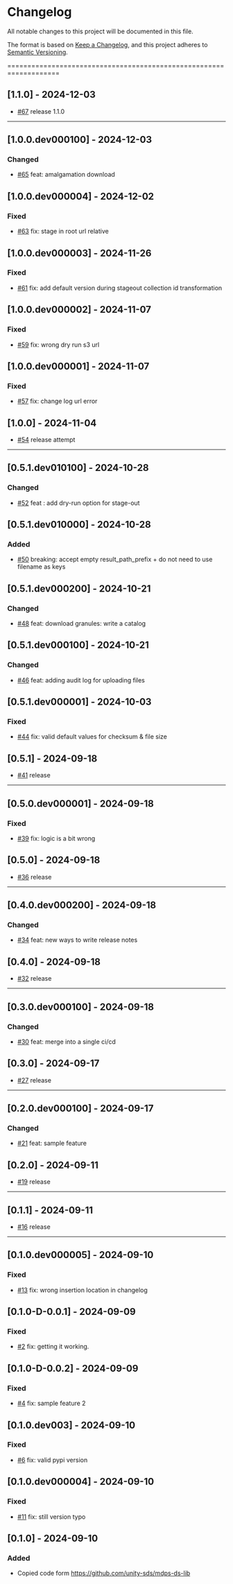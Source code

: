 # Changelog

All notable changes to this project will be documented in this file.

The format is based on [Keep a Changelog](https://keepachangelog.com/en/1.0.0/),
and this project adheres to [Semantic Versioning](https://semver.org/spec/v2.0.0.html).

===================================================================

## [1.1.0] - 2024-12-03

- [#67](https://github.com/unity-sds/mdps-ds-lib/pull/67) release 1.1.0

-----------------------------------------
## [1.0.0.dev000100] - 2024-12-03
### Changed
- [#65](https://github.com/unity-sds/mdps-ds-lib/pull/65) feat: amalgamation download

## [1.0.0.dev000004] - 2024-12-02
### Fixed
- [#63](https://github.com/unity-sds/mdps-ds-lib/pull/63) fix: stage in root url relative

## [1.0.0.dev000003] - 2024-11-26
### Fixed
- [#61](https://github.com/unity-sds/mdps-ds-lib/pull/61) fix: add default version during stageout collection id transformation

## [1.0.0.dev000002] - 2024-11-07
### Fixed
- [#59](https://github.com/unity-sds/mdps-ds-lib/pull/59) fix: wrong dry run s3 url

## [1.0.0.dev000001] - 2024-11-07
### Fixed
- [#57](https://github.com/unity-sds/mdps-ds-lib/pull/57) fix: change log url error

## [1.0.0] - 2024-11-04

- [#54](https://github.com/unity-sds/mdps-ds-lib/pull/54) release attempt

-----------------------------------------
## [0.5.1.dev010100] - 2024-10-28
### Changed
- [#52](https://github.com/unity-sds/mdps-ds-lib/pull/52) feat : add dry-run option for stage-out

## [0.5.1.dev010000] - 2024-10-28
### Added
- [#50](https://github.com/unity-sds/mdps-ds-lib/pull/50) breaking: accept empty result_path_prefix + do not need to use filename as keys

## [0.5.1.dev000200] - 2024-10-21
### Changed
- [#48](https://github.com/unity-sds/mdps-ds-lib/pull/48) feat: download granules: write a catalog

## [0.5.1.dev000100] - 2024-10-21
### Changed
- [#46](https://github.com/unity-sds/mdps-ds-lib/pull/46) feat: adding audit log for uploading files

## [0.5.1.dev000001] - 2024-10-03
### Fixed
- [#44](https://github.com/unity-sds/mdps-ds-lib/pull/44) fix: valid default values for checksum & file size

## [0.5.1] - 2024-09-18

- [#41](https://github.com/unity-sds/mdps-ds-lib/pull/41) release

-----------------------------------------
## [0.5.0.dev000001] - 2024-09-18
### Fixed
- [#39](https://github.com/unity-sds/mdps-ds-lib/pull/39) fix: logic is a bit wrong

## [0.5.0] - 2024-09-18

- [#36](https://github.com/unity-sds/mdps-ds-lib/pull/36) release

-----------------------------------------
## [0.4.0.dev000200] - 2024-09-18
### Changed
- [#34](https://github.com/unity-sds/mdps-ds-lib/pull/34) feat: new ways to write release notes

## [0.4.0] - 2024-09-18

- [#32](https://github.com/unity-sds/mdps-ds-lib/pull/32) release

-----------------------------------------
## [0.3.0.dev000100] - 2024-09-18
### Changed
- [#30](https://github.com/unity-sds/mdps-ds-lib/pull/30) feat: merge into a single ci/cd

## [0.3.0] - 2024-09-17

- [#27](https://github.com/unity-sds/mdps-ds-lib/pull/27) release

-----------------------------------------
## [0.2.0.dev000100] - 2024-09-17
### Changed
- [#21](https://github.com/unity-sds/mdps-ds-lib/pull/21) feat: sample feature

## [0.2.0] - 2024-09-11

- [#19](https://github.com/unity-sds/mdps-ds-lib/pull/19) release

-----------------------------------------
## [0.1.1] - 2024-09-11

- [#16](https://github.com/unity-sds/mdps-ds-lib/pull/16) release

-----------------------------------------
## [0.1.0.dev000005] - 2024-09-10
### Fixed
- [#13](https://github.com/unity-sds/mdps-ds-lib/pull/13) fix: wrong insertion location in changelog

## [0.1.0-D-0.0.1] - 2024-09-09
### Fixed
- [#2](https://github.com/unity-sds/mdps-ds-lib/pull/2) fix: getting it working.

## [0.1.0-D-0.0.2] - 2024-09-09
### Fixed
- [#4](https://github.com/unity-sds/mdps-ds-lib/pull/4) fix: sample feature 2

## [0.1.0.dev003] - 2024-09-10
### Fixed
- [#6](https://github.com/unity-sds/mdps-ds-lib/pull/6) fix: valid pypi version

## [0.1.0.dev000004] - 2024-09-10
### Fixed
- [#11](https://github.com/unity-sds/mdps-ds-lib/pull/11) fix: still version typo

## [0.1.0] - 2024-09-10
### Added
- Copied code form https://github.com/unity-sds/mdps-ds-lib